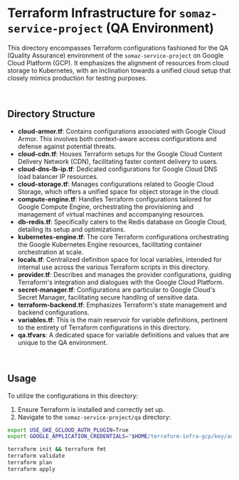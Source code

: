 # Terraform Infrastructure for `somaz-service-project` (QA Environment)

This directory encompasses Terraform configurations fashioned for the QA (Quality Assurance) environment of the `somaz-service-project` on Google Cloud Platform (GCP). It emphasizes the alignment of resources from cloud storage to Kubernetes, with an inclination towards a unified cloud setup that closely mimics production for testing purposes.

<br/>

## Directory Structure

- **cloud-armor.tf**: Contains configurations associated with Google Cloud Armor. This involves both context-aware access configurations and defense against potential threats.
- **cloud-cdn.tf**: Houses Terraform setups for the Google Cloud Content Delivery Network (CDN), facilitating faster content delivery to users.
- **cloud-dns-lb-ip.tf**: Dedicated configurations for Google Cloud DNS load balancer IP resources.
- **cloud-storage.tf**: Manages configurations related to Google Cloud Storage, which offers a unified space for object storage in the cloud.
- **compute-engine.tf**: Handles Terraform configurations tailored for Google Compute Engine, orchestrating the provisioning and management of virtual machines and accompanying resources.
- **db-redis.tf**: Specifically caters to the Redis database on Google Cloud, detailing its setup and optimizations.
- **kubernetes-engine.tf**: The core Terraform configurations orchestrating the Google Kubernetes Engine resources, facilitating container orchestration at scale.
- **locals.tf**: Centralized definition space for local variables, intended for internal use across the various Terraform scripts in this directory.
- **provider.tf**: Describes and manages the provider configurations, guiding Terraform's integration and dialogues with the Google Cloud Platform.
- **secret-manager.tf**: Configurations are particular to Google Cloud's Secret Manager, facilitating secure handling of sensitive data.
- **terraform-backend.tf**: Emphasizes Terraform's state management and backend configurations.
- **variables.tf**: This is the main reservoir for variable definitions, pertinent to the entirety of Terraform configurations in this directory.
- **qa.tfvars**: A dedicated space for variable definitions and values that are unique to the QA environment.

<br/>

## Usage

To utilize the configurations in this directory:

1. Ensure Terraform is installed and correctly set up.
2. Navigate to the `somaz-service-project/qa` directory:

```bash
export USE_GKE_GCLOUD_AUTH_PLUGIN=True
export GOOGLE_APPLICATION_CREDENTIALS="$HOME/terraform-infra-gcp/key/admin-somaz-service-project-qa.json"

terraform init && terraform fmt
terraform validate
terraform plan
terraform apply
```

